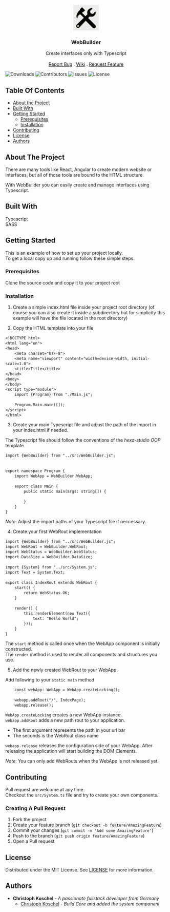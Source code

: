 <br/>
<p align="center">
  <a href="https://github.com/hexaStud/WebBuilder">
    <img src="images/logo.png" alt="Logo" width="80" height="80">
  </a>

<h3 align="center">WebBuilder</h3>

  <p align="center">
    Create interfaces only with Typescript
    <br/>
    <br/>
    <a href="https://github.com/hexaStud/WebBuilder/issues">Report Bug</a>
    .
    <a href="https://github.com/hexaStud/WebBuilder/wiki">Wiki</a>
    .
    <a href="https://github.com/hexaStud/WebBuilder/issues">Request Feature</a>
  </p>
</p>

![Downloads](https://img.shields.io/github/downloads/hexaStud/WebBuilder/total) ![Contributors](https://img.shields.io/github/contributors/hexaStud/WebBuilder?color=dark-green) ![Issues](https://img.shields.io/github/issues/hexaStud/WebBuilder) ![License](https://img.shields.io/github/license/hexaStud/WebBuilder)

## Table Of Contents

* [About the Project](#about-the-project)
* [Built With](#built-with)
* [Getting Started](#getting-started)
    * [Prerequisites](#prerequisites)
    * [Installation](#installation)
* [Contributing](#contributing)
* [License](#license)
* [Authors](#authors)

## About The Project

There are many tools like React, Angular to create modern website or interfaces, but all of those tools are bound to the
HTML structure.

With WebBuilder you can easily create and manage interfaces using Typescript.

## Built With

Typescript  
SASS

## Getting Started

This is an example of how to set up your project locally.  
To get a local copy up and running follow these simple steps.

### Prerequisites

Clone the source code and copy it to your project root

### Installation

1. Create a simple index.html file inside your project root directory (of course you can also create it inside a
   subdirectory but for simplicity this example will have the file located in the root directory)

2. Copy the HTML template into your file

```
<!DOCTYPE html>
<html lang="en">
<head>
    <meta charset="UTF-8">
    <meta name="viewport" content="width=device-width, initial-scale=1.0">
    <title>Title</title>
</head>
<body>
</body>
<script type="module">
    import {Program} from "./Main.js";

    Program.Main.main([]);
</script>
</html>
```

3. Create your main Typescript file and adjust the path of the import in your index.html if needed.

The Typescript file should follow the conventions of the *hexa-studio OOP* template.

```
import {WebBuilder} from "../src/WebBuilder.js";


export namespace Program {
    import WebApp = WebBuilder.WebApp;

    export class Main {
        public static main(args: string[]) {

        }
    }
}

```

*Note*: Adjust the import paths of your Typescript file if neccessary.

4. Create your first WebRout implementation

```
import {WebBuilder} from "../src/WebBuilder.js";
import WebRout = WebBuilder.WebRout;
import WebStatus = WebBuilder.WebStatus;
import DataSize = WebBuilder.DataSize;

import {System} from "../src/System.js";
import Text = System.Text;

export class IndexRout extends WebRout {
    start() {
        return WebStatus.OK;
    }

    render() {
        this.renderElement(new Text({
            text: "Hello World";
        }));
    }
}
```

The `start` method is called once when the WebApp component is initially constructed.  
The `render` method is used to render all components and structures you use.

5. Add the newly created WebRout to your WebApp.

Add following to your `static main` method

```
    const webApp: WebApp = WebApp.createLocking();

    webapp.addRout("/", IndexPage);
    webapp.release();
```

`WebApp.createLocking` creates a new WebApp instance.  
`webapp.addRout` adds a new path rout to your application.

* The first argument represents the path in your url bar
* The seconds is the WebRout class name

`webapp.release` releases the configuration side of your WebApp. After releasing the application will start building the
DOM-Elements.

*Note*: You can only add WebRouts when the WebApp is not released yet.

## Contributing

Pull request are welcome at any time.  
Checkout the `src/System.ts` file and try to create your own components.

### Creating A Pull Request

1. Fork the project
2. Create your feature branch (`git checkout -b feature/AmazingFeature`)
3. Commit your changes (`git commit -m 'Add some AmazingFeature'`)
4. Push to the branch (`git push origin feature/AmazingFeature`)
5. Open a Pull request

## License

Distributed under the MIT License. See [LICENSE](https://github.com/hexaStud/WebBuilder/blob/main/LICENSE.md) for more
information.

## Authors

* **Christoph Koschel** - *A passionate fullstack developer from Germany*
  - [Christoph Koschel](https://github.com/Christoph-Koschel) - *Build Core and added the system component*
